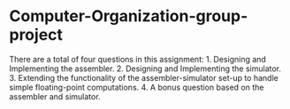 # Computer-Organization-group-project
There are a total of four questions in this assignment: 1. Designing and Implementing the assembler. 2. Designing and Implementing the simulator. 3. Extending the functionality of the assembler-simulator set-up to handle simple floating-point computations. 4. A bonus question based on the assembler and simulator.
